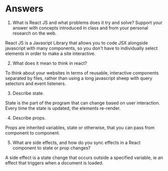 # Answers

1. What is React JS and what problems does it try and solve? Support your answer with concepts introduced in class and from your personal research on the web.

React JS is a Javasript Library that allows you to code JSX alongside javascript with many components, so you don't have to individually select elements in order to make a site interactive.

2. What does it mean to think in react?

To think about your websites in terms of reusable, interactive components separated by files, rather than using a long javascript sheep with query selectors and event listeners.

3. Describe state.

State is the part of the program that can change based on user interaction. Every time the state is updated, the elements re-render.

4. Describe props.

Props are inherited variables, state or otherwise, that you can pass from component to component.

5. What are side effects, and how do you sync effects in a React component to state or prop changes?

A side effect is a state change that occurs outside a specified variable, ie an effect that triggers when a document is loaded.